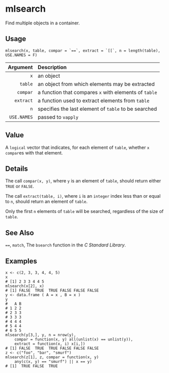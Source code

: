 mlsearch
========

Find multiple objects in a container.

Usage
-----

    mlsearch(x, table, compar = `==`, extract = `[[`, n = length(table), USE.NAMES = F)
    
|    Argument | Description                                           |
| ----------: | :---------------------------------------------------- |
|         `x` | an object                                             |
|     `table` | an object from which elements may be extracted        |
|    `compar` | a function that compares `x` with elements of `table` |
|   `extract` | a function used to extract elements from `table`      |
|         `n` | specifies the last element of `table` to be searched  |
| `USE.NAMES` | passed to `vapply`                                    |

Value
-----

A `logical` vector that indicates, for each element of `table`,
whether `x` `compar`es with that element.

Details
-------

The call `compar(x, y)`, where `y` is an element of `table`, should return either `TRUE` or `FALSE`.

The call `extract(table, i)`, where `i` is an `integer` index less than or equal to `n`,
should return an element of `table`.

Only the first `n` elements of `table` will be searched, regardless of the size of `table`.

See Also
--------

`==`, `match`, The `bsearch` function in the _C Standard Library_.

Examples
--------

    x <- c(2, 3, 3, 4, 4, 5)
    x
    # [1] 2 3 3 4 4 5
    mlsearch(x[2], x)
    # [1] FALSE  TRUE  TRUE FALSE FALSE FALSE
    y <- data.frame ( A = x , B = x )
    y
    #   A B
    # 1 2 2
    # 2 3 3
    # 3 3 3
    # 4 4 4
    # 5 4 4
    # 6 5 5
    mlsearch(y[3,], y, n = nrow(y),
	    compar = function(x, y) all(unlist(x) == unlist(y)),
	    extract = function(x, i) x[i,])
    # [1] FALSE  TRUE  TRUE FALSE FALSE FALSE
    z <- c("foo", "bar", "smurf")
    mlsearch(z[1], z, compar = function(x, y)
        any(c(x, y) == "smurf") || x == y)
    # [1]  TRUE FALSE  TRUE

